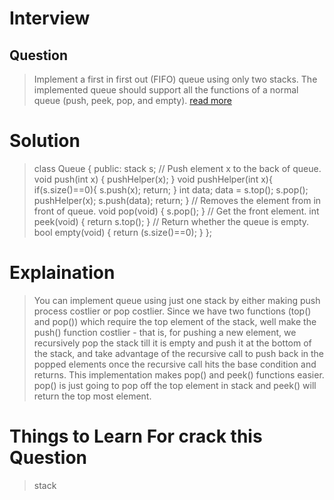 # Interview 

## Question
> Implement a first in first out (FIFO) queue using only two stacks. The implemented queue should support all the functions of a normal queue (push, peek, pop, and empty).
[read more](https://leetcode.com/problems/implement-queue-using-stacks/)

# Solution
> class Queue {
public:
    stack<int> s;
    // Push element x to the back of queue.
    void push(int x) {
        pushHelper(x);
    }
    void pushHelper(int x){
        if(s.size()==0){
            s.push(x);
            return;
        }
        int data;
        data = s.top();
        s.pop();
        pushHelper(x);
        s.push(data);
        return;
    }
    // Removes the element from in front of queue.
    void pop(void) {
        s.pop();
    }
    // Get the front element.
    int peek(void) {
        return s.top();
    }
    // Return whether the queue is empty.
    bool empty(void) {
        return (s.size()==0);
    }
};

# Explaination
> You can implement queue using just one stack by either making push process costlier or pop costlier. Since we have two functions (top() and pop()) which require the top element of the stack, well make the push() function costlier - that is, for pushing a new element, we recursively pop the stack till it is empty and push it at the bottom of the stack, and take advantage of the recursive call to push back in the popped elements once the recursive call hits the base condition and returns. This implementation makes pop() and peek() functions easier. pop() is just going to pop off the top element in stack and peek() will return the top most element.

# Things to Learn For crack this Question 
> stack 
